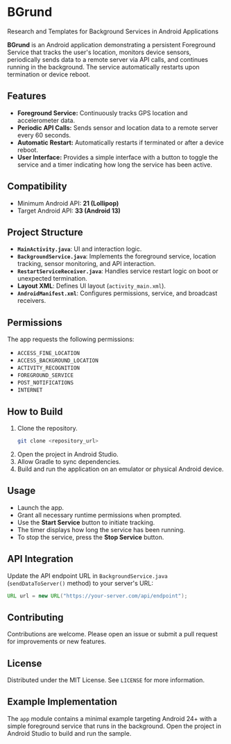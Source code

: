 # BGrund
Research and Templates for Background Services in Android Applications

**BGrund** is an Android application demonstrating a persistent Foreground Service that tracks the user's location, monitors device sensors, periodically sends data to a remote server via API calls, and continues running in the background. The service automatically restarts upon termination or device reboot.

## Features

- **Foreground Service:** Continuously tracks GPS location and accelerometer data.
- **Periodic API Calls:** Sends sensor and location data to a remote server every 60 seconds.
- **Automatic Restart:** Automatically restarts if terminated or after a device reboot.
- **User Interface:** Provides a simple interface with a button to toggle the service and a timer indicating how long the service has been active.

## Compatibility

- Minimum Android API: **21 (Lollipop)**
- Target Android API: **33 (Android 13)**

## Project Structure

- **`MainActivity.java`**: UI and interaction logic.
- **`BackgroundService.java`**: Implements the foreground service, location tracking, sensor monitoring, and API interaction.
- **`RestartServiceReceiver.java`**: Handles service restart logic on boot or unexpected termination.
- **Layout XML**: Defines UI layout (`activity_main.xml`).
- **`AndroidManifest.xml`**: Configures permissions, service, and broadcast receivers.

## Permissions

The app requests the following permissions:

- `ACCESS_FINE_LOCATION`
- `ACCESS_BACKGROUND_LOCATION`
- `ACTIVITY_RECOGNITION`
- `FOREGROUND_SERVICE`
- `POST_NOTIFICATIONS`
- `INTERNET`

## How to Build

1. Clone the repository.
   ```sh
   git clone <repository_url>
   ```
2. Open the project in Android Studio.
3. Allow Gradle to sync dependencies.
4. Build and run the application on an emulator or physical Android device.

## Usage

- Launch the app.
- Grant all necessary runtime permissions when prompted.
- Use the **Start Service** button to initiate tracking.
- The timer displays how long the service has been running.
- To stop the service, press the **Stop Service** button.

## API Integration

Update the API endpoint URL in `BackgroundService.java` (`sendDataToServer()` method) to your server's URL:

```java
URL url = new URL("https://your-server.com/api/endpoint");
```

## Contributing

Contributions are welcome. Please open an issue or submit a pull request for improvements or new features.

## License

Distributed under the MIT License. See `LICENSE` for more information.


## Example Implementation

The `app` module contains a minimal example targeting Android 24+ with a simple foreground service that runs in the background. Open the project in Android Studio to build and run the sample.
